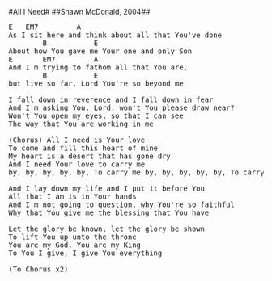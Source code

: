 #All I Need#
##Shawn McDonald, 2004##
<pre>
<span class="notes">E   EM7			A</span>
As I sit here and think about all that You've done
<span class="notes">		B			E</span>
About how You gave me Your one and only Son
<span class="notes">E		EM7			A</span>
And I'm trying to fathom all that You are,
<span class="notes">		B			E</span>
but live so far, Lord You're so beyond me

I fall down in reverence and I fall down in fear
And I'm asking You, Lord, won't You please draw near?
Won't You open my eyes, so that I can see
The way that You are working in me 

(Chorus) All I need is Your love
To come and fill this heart of mine
My heart is a desert that has gone dry
And I need Your love to carry me 
by, by, by, by, by, To carry me by, by, by, by, by, To carry me by

And I lay down my life and I put it before You
All that I am is in Your hands
And I'm not going to question, why You're so faithful
Why that You give me the blessing that You have 

Let the glory be known, let the glory be shown
To lift You up unto the throne
You are my God, You are my King
To You I give, I give You everything

(To Chorus x2)
</pre>
